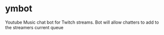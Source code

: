 # ymbot
Youtube Music chat bot for Twitch streams. Bot will allow chatters to add to the streamers current queue
